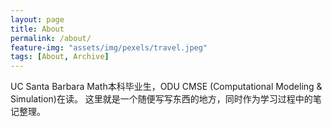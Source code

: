 ```yaml
---
layout: page
title: About
permalink: /about/
feature-img: "assets/img/pexels/travel.jpeg"
tags: [About, Archive]
---
```


UC Santa Barbara Math本科毕业生，ODU CMSE (Computational Modeling & Simulation)在读。
这里就是一个随便写写东西的地方，同时作为学习过程中的笔记整理。
 

